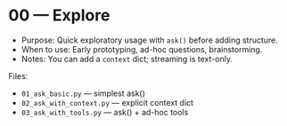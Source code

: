 # 00 — Explore

- Purpose: Quick exploratory usage with `ask()` before adding structure.
- When to use: Early prototyping, ad-hoc questions, brainstorming.
- Notes: You can add a `context` dict; streaming is text-only.

Files:
- `01_ask_basic.py` — simplest ask()
- `02_ask_with_context.py` — explicit context dict
- `03_ask_with_tools.py` — ask() + ad-hoc tools
